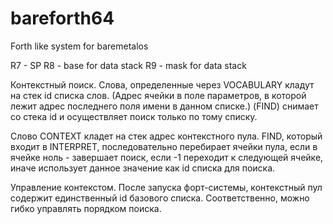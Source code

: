 bareforth64
===========

Forth like system for baremetalos

R7 - SP
R8 - base for data stack
R9 - mask for data stack

Контекстный поиск. 
Слова, определенные через VOCABULARY кладут на стек id списка слов. (Адрес ячейки в поле параметров, в которой лежит адрес последнего поля имени в данном списке.)
(FIND) снимает со стека id и осуществляет поиск только по тому списку.

Слово CONTEXT кладет на стек адрес контекстного пула. 
FIND, который входит в INTERPRET, последовательно перебирает ячейки пула, если в ячейке ноль - завершает поиск, если -1 переходит к следующей ячейке, иначе использует данное значение как id списка для поиска.

Управление контекстом.
После запуска форт-системы, контекстный пул содержит единственный id базового списка.
Соответственно, можно гибко управлять порядком поиска.
